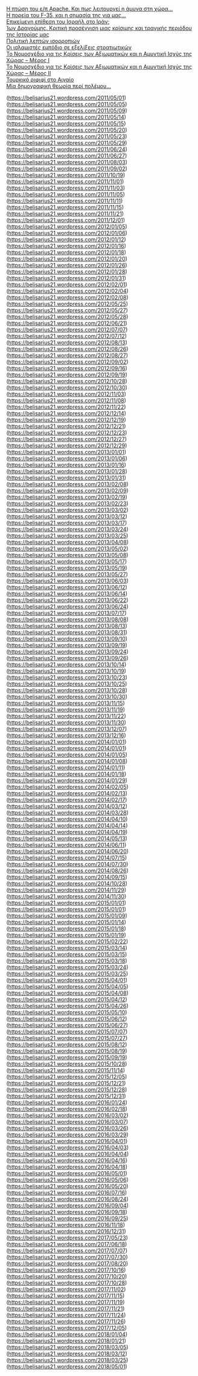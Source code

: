 [Η πτώση του ε/π Apache. Και πως λειτουργεί η άμυνα στη χώρα…](https://belisarius21.wordpress.com/2010/08/02)    
[H πορεία του F-35, και η σημασία της για μας…](https://belisarius21.wordpress.com/2010/08/03)    
[Επικείμενη επίθεση του Ισραήλ στο Ιράν;](https://belisarius21.wordpress.com/2010/08/04)    
[Ίων Δραγούμης. Κριτική προσέγγιση μιας κρίσιμης και τραγικής περιόδου της Ιστορίας μας](https://belisarius21.wordpress.com/2010/08/05)    
[Πολιτική λεπτών ισορροπιών](https://belisarius21.wordpress.com/2010/08/18)    
[Οι ισλαμιστές εμπόδιο σε εξελίξεις στρατιωτικών](https://belisarius21.wordpress.com/2010/08/19)    
[Το Νομοσχέδιο για τις Κρίσεις των Αξιωματικών και η Αμυντική Ισχύς της Χώρας – Μέρος Ι](https://belisarius21.wordpress.com/2010/09/02)    
[Το Νομοσχέδιο για τις Κρίσεις των Αξιωματικών και η Αμυντική Ισχύς της Χώρας – Μέρος ΙI](https://belisarius21.wordpress.com/2010/09/06)    
[Τουρκικό ριφιφί στο Αιγαίο](https://belisarius21.wordpress.com/2010/09/07)    
[Μία δημογραφική θεωρία περί πολέμου…](https://belisarius21.wordpress.com/2010/09/18)    
    
(https://belisarius21.wordpress.com/2011/05/01)    
(https://belisarius21.wordpress.com/2011/05/05)    
(https://belisarius21.wordpress.com/2011/05/09)    
(https://belisarius21.wordpress.com/2011/05/14)    
(https://belisarius21.wordpress.com/2011/05/15)    
(https://belisarius21.wordpress.com/2011/05/20)    
(https://belisarius21.wordpress.com/2011/05/23)    
(https://belisarius21.wordpress.com/2011/05/29)    
(https://belisarius21.wordpress.com/2011/06/24)    
(https://belisarius21.wordpress.com/2011/06/27)    
(https://belisarius21.wordpress.com/2011/08/03)    
(https://belisarius21.wordpress.com/2011/09/02)    
(https://belisarius21.wordpress.com/2011/10/19)    
(https://belisarius21.wordpress.com/2011/11/01)    
(https://belisarius21.wordpress.com/2011/11/03)    
(https://belisarius21.wordpress.com/2011/11/05)    
(https://belisarius21.wordpress.com/2011/11/11)    
(https://belisarius21.wordpress.com/2011/11/15)    
(https://belisarius21.wordpress.com/2011/11/21)    
(https://belisarius21.wordpress.com/2011/12/01)    
(https://belisarius21.wordpress.com/2012/01/05)    
(https://belisarius21.wordpress.com/2012/01/06)    
(https://belisarius21.wordpress.com/2012/01/12)    
(https://belisarius21.wordpress.com/2012/01/16)    
(https://belisarius21.wordpress.com/2012/01/18)    
(https://belisarius21.wordpress.com/2012/01/20)    
(https://belisarius21.wordpress.com/2012/01/26)    
(https://belisarius21.wordpress.com/2012/01/28)    
(https://belisarius21.wordpress.com/2012/01/31)    
(https://belisarius21.wordpress.com/2012/02/01)    
(https://belisarius21.wordpress.com/2012/02/04)    
(https://belisarius21.wordpress.com/2012/02/08)    
(https://belisarius21.wordpress.com/2012/05/25)    
(https://belisarius21.wordpress.com/2012/05/27)    
(https://belisarius21.wordpress.com/2012/05/28)    
(https://belisarius21.wordpress.com/2012/06/21)    
(https://belisarius21.wordpress.com/2012/07/07)    
(https://belisarius21.wordpress.com/2012/07/12)    
(https://belisarius21.wordpress.com/2012/08/13)    
(https://belisarius21.wordpress.com/2012/08/26)    
(https://belisarius21.wordpress.com/2012/08/27)    
(https://belisarius21.wordpress.com/2012/09/02)    
(https://belisarius21.wordpress.com/2012/09/16)    
(https://belisarius21.wordpress.com/2012/09/19)    
(https://belisarius21.wordpress.com/2012/10/28)    
(https://belisarius21.wordpress.com/2012/10/30)    
(https://belisarius21.wordpress.com/2012/11/03)    
(https://belisarius21.wordpress.com/2012/11/08)    
(https://belisarius21.wordpress.com/2012/11/22)    
(https://belisarius21.wordpress.com/2012/12/14)    
(https://belisarius21.wordpress.com/2012/12/19)    
(https://belisarius21.wordpress.com/2012/12/21)    
(https://belisarius21.wordpress.com/2012/12/23)    
(https://belisarius21.wordpress.com/2012/12/27)    
(https://belisarius21.wordpress.com/2012/12/29)    
(https://belisarius21.wordpress.com/2013/01/01)    
(https://belisarius21.wordpress.com/2013/01/06)    
(https://belisarius21.wordpress.com/2013/01/16)    
(https://belisarius21.wordpress.com/2013/01/28)    
(https://belisarius21.wordpress.com/2013/01/31)    
(https://belisarius21.wordpress.com/2013/02/08)    
(https://belisarius21.wordpress.com/2013/02/09)    
(https://belisarius21.wordpress.com/2013/02/19)    
(https://belisarius21.wordpress.com/2013/02/23)    
(https://belisarius21.wordpress.com/2013/03/02)    
(https://belisarius21.wordpress.com/2013/03/12)    
(https://belisarius21.wordpress.com/2013/03/17)    
(https://belisarius21.wordpress.com/2013/03/24)    
(https://belisarius21.wordpress.com/2013/03/25)    
(https://belisarius21.wordpress.com/2013/04/08)    
(https://belisarius21.wordpress.com/2013/05/02)    
(https://belisarius21.wordpress.com/2013/05/08)    
(https://belisarius21.wordpress.com/2013/05/17)    
(https://belisarius21.wordpress.com/2013/05/19)    
(https://belisarius21.wordpress.com/2013/05/27)    
(https://belisarius21.wordpress.com/2013/06/03)    
(https://belisarius21.wordpress.com/2013/06/12)    
(https://belisarius21.wordpress.com/2013/06/14)    
(https://belisarius21.wordpress.com/2013/06/22)    
(https://belisarius21.wordpress.com/2013/06/24)    
(https://belisarius21.wordpress.com/2013/07/17)    
(https://belisarius21.wordpress.com/2013/08/08)    
(https://belisarius21.wordpress.com/2013/08/13)    
(https://belisarius21.wordpress.com/2013/08/31)    
(https://belisarius21.wordpress.com/2013/09/10)    
(https://belisarius21.wordpress.com/2013/09/19)    
(https://belisarius21.wordpress.com/2013/09/24)    
(https://belisarius21.wordpress.com/2013/09/26)    
(https://belisarius21.wordpress.com/2013/10/14)    
(https://belisarius21.wordpress.com/2013/10/19)    
(https://belisarius21.wordpress.com/2013/10/23)    
(https://belisarius21.wordpress.com/2013/10/25)    
(https://belisarius21.wordpress.com/2013/10/28)    
(https://belisarius21.wordpress.com/2013/10/30)    
(https://belisarius21.wordpress.com/2013/11/15)    
(https://belisarius21.wordpress.com/2013/11/19)    
(https://belisarius21.wordpress.com/2013/11/22)    
(https://belisarius21.wordpress.com/2013/11/30)    
(https://belisarius21.wordpress.com/2013/12/07)    
(https://belisarius21.wordpress.com/2013/12/16)    
(https://belisarius21.wordpress.com/2014/01/01)    
(https://belisarius21.wordpress.com/2014/01/01)    
(https://belisarius21.wordpress.com/2014/01/05)    
(https://belisarius21.wordpress.com/2014/01/08)    
(https://belisarius21.wordpress.com/2014/01/11)    
(https://belisarius21.wordpress.com/2014/01/18)    
(https://belisarius21.wordpress.com/2014/01/29)    
(https://belisarius21.wordpress.com/2014/02/05)    
(https://belisarius21.wordpress.com/2014/02/13)    
(https://belisarius21.wordpress.com/2014/02/17)    
(https://belisarius21.wordpress.com/2014/03/12)    
(https://belisarius21.wordpress.com/2014/03/28)    
(https://belisarius21.wordpress.com/2014/04/10)    
(https://belisarius21.wordpress.com/2014/04/14)    
(https://belisarius21.wordpress.com/2014/04/19)    
(https://belisarius21.wordpress.com/2014/05/13)    
(https://belisarius21.wordpress.com/2014/06/11)    
(https://belisarius21.wordpress.com/2014/06/20)    
(https://belisarius21.wordpress.com/2014/07/15)    
(https://belisarius21.wordpress.com/2014/07/30)    
(https://belisarius21.wordpress.com/2014/08/26)    
(https://belisarius21.wordpress.com/2014/09/15)    
(https://belisarius21.wordpress.com/2014/10/28)    
(https://belisarius21.wordpress.com/2014/11/29)    
(https://belisarius21.wordpress.com/2014/11/30)    
(https://belisarius21.wordpress.com/2015/01/01)    
(https://belisarius21.wordpress.com/2015/01/01)    
(https://belisarius21.wordpress.com/2015/01/09)    
(https://belisarius21.wordpress.com/2015/01/14)    
(https://belisarius21.wordpress.com/2015/01/18)    
(https://belisarius21.wordpress.com/2015/01/19)    
(https://belisarius21.wordpress.com/2015/02/22)    
(https://belisarius21.wordpress.com/2015/03/14)    
(https://belisarius21.wordpress.com/2015/03/15)    
(https://belisarius21.wordpress.com/2015/03/18)    
(https://belisarius21.wordpress.com/2015/03/24)    
(https://belisarius21.wordpress.com/2015/03/25)    
(https://belisarius21.wordpress.com/2015/04/01)    
(https://belisarius21.wordpress.com/2015/04/05)    
(https://belisarius21.wordpress.com/2015/04/08)    
(https://belisarius21.wordpress.com/2015/04/12)    
(https://belisarius21.wordpress.com/2015/04/26)    
(https://belisarius21.wordpress.com/2015/05/10)    
(https://belisarius21.wordpress.com/2015/06/12)    
(https://belisarius21.wordpress.com/2015/06/27)    
(https://belisarius21.wordpress.com/2015/07/07)    
(https://belisarius21.wordpress.com/2015/07/27)    
(https://belisarius21.wordpress.com/2015/08/12)    
(https://belisarius21.wordpress.com/2015/08/19)    
(https://belisarius21.wordpress.com/2015/09/19)    
(https://belisarius21.wordpress.com/2015/10/28)    
(https://belisarius21.wordpress.com/2015/11/14)    
(https://belisarius21.wordpress.com/2015/12/05)    
(https://belisarius21.wordpress.com/2015/12/21)    
(https://belisarius21.wordpress.com/2015/12/28)    
(https://belisarius21.wordpress.com/2015/12/31)    
(https://belisarius21.wordpress.com/2016/01/24)    
(https://belisarius21.wordpress.com/2016/02/18)    
(https://belisarius21.wordpress.com/2016/03/02)    
(https://belisarius21.wordpress.com/2016/03/07)    
(https://belisarius21.wordpress.com/2016/03/26)    
(https://belisarius21.wordpress.com/2016/03/29)    
(https://belisarius21.wordpress.com/2016/04/01)    
(https://belisarius21.wordpress.com/2016/04/03)    
(https://belisarius21.wordpress.com/2016/04/04)    
(https://belisarius21.wordpress.com/2016/04/16)    
(https://belisarius21.wordpress.com/2016/04/18)    
(https://belisarius21.wordpress.com/2016/05/01)    
(https://belisarius21.wordpress.com/2016/05/06)    
(https://belisarius21.wordpress.com/2016/05/20)    
(https://belisarius21.wordpress.com/2016/07/16)    
(https://belisarius21.wordpress.com/2016/08/24)    
(https://belisarius21.wordpress.com/2016/09/04)    
(https://belisarius21.wordpress.com/2016/09/18)    
(https://belisarius21.wordpress.com/2016/09/25)    
(https://belisarius21.wordpress.com/2016/11/18)    
(https://belisarius21.wordpress.com/2016/12/31)    
(https://belisarius21.wordpress.com/2017/05/23)    
(https://belisarius21.wordpress.com/2017/06/18)    
(https://belisarius21.wordpress.com/2017/07/07)    
(https://belisarius21.wordpress.com/2017/07/30)    
(https://belisarius21.wordpress.com/2017/08/20)    
(https://belisarius21.wordpress.com/2017/10/16)    
(https://belisarius21.wordpress.com/2017/10/20)    
(https://belisarius21.wordpress.com/2017/10/28)    
(https://belisarius21.wordpress.com/2017/11/02)    
(https://belisarius21.wordpress.com/2017/11/15)    
(https://belisarius21.wordpress.com/2017/11/19)    
(https://belisarius21.wordpress.com/2017/11/21)    
(https://belisarius21.wordpress.com/2017/11/24)    
(https://belisarius21.wordpress.com/2017/11/26)    
(https://belisarius21.wordpress.com/2017/12/05)    
(https://belisarius21.wordpress.com/2018/01/04)    
(https://belisarius21.wordpress.com/2018/01/21)    
(https://belisarius21.wordpress.com/2018/03/05)    
(https://belisarius21.wordpress.com/2018/03/12)    
(https://belisarius21.wordpress.com/2018/03/25)    
(https://belisarius21.wordpress.com/2018/05/01)    
